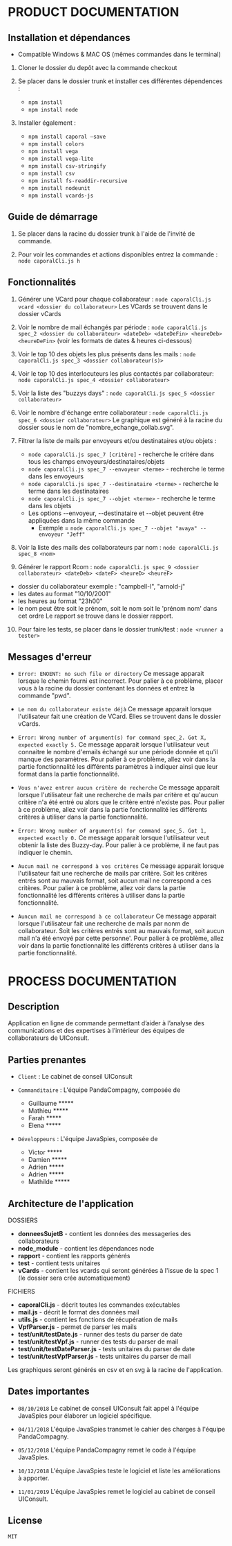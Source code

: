PRODUCT DOCUMENTATION
=====================



Installation et dépendances
---------------------------

- Compatible Windows & MAC OS (mêmes commandes dans le terminal)

1. Cloner le dossier du depôt avec la commande checkout

2. Se placer dans le dossier trunk et installer ces différentes dépendences :
	* `npm install`
	* `npm install node`

3. Installer également : 
	* `npm install caporal –save`
	* `npm install colors`
	* `npm install vega`
	* `npm install vega-lite`
	* `npm install csv-stringify`
	* `npm install csv`
	* `npm install fs-readdir-recursive`
	* `npm install nodeunit`
	* `npm install vcards-js`
	


Guide de démarrage 
------------------

1. Se placer dans la racine du dossier trunk à l'aide de l'invité de commande. 

2. Pour voir les commandes et actions disponibles entrez la commande : `node caporalCli.js h`



Fonctionnalités
---------------

1. Générer une VCard pour chaque collaborateur : 
`node caporalCli.js vcard <dossier du collaborateur>`
Les VCards se trouvent dans le dossier vCards

2. Voir le nombre de mail échangés par période : 
`node caporalCli.js spec_2 <dossier du collaborateur> <dateDeb> <dateDeFin> <heureDeb> <heureDeFin>`
(voir les formats de dates & heures ci-dessous)

3. Voir le top 10 des objets les plus présents dans les mails : 
`node caporalCli.js spec_3 <dossier collaborateur(s)>`
	
4. Voir le top 10 des interlocuteurs les plus contactés par collaborateur: 
`node caporalCli.js spec_4 <dossier collaborateur>`

5. Voir la liste des "buzzys days" : 
`node caporalCli.js spec_5 <dossier collaborateur>`

6. Voir le nombre d'échange entre collaborateur : 
`node caporalCli.js spec_6 <dossier collaborateur>`
Le graphique est généré à la racine du dossier sous le nom de "nombre_echange_collab.svg".

7. Filtrer la liste de mails par envoyeurs et/ou destinataires et/ou objets : 
	* `node caporalCli.js spec_7 [critère]` - recherche le critére dans tous les champs envoyeurs/destinataires/objets
	* `node caporalCli.js spec_7 --envoyeur <terme>` - recherche  le terme dans les envoyeurs
	* `node caporalCli.js spec_7 --destinataire <terme>` - recherche le terme dans les destinataires
	* `node caporalCli.js spec_7 --objet <terme>` - recherche le terme dans les objets
	* Les options --envoyeur, --destinataire et --objet peuvent être appliquées dans la même commande
		* Exemple = `node caporalCli.js spec_7 --objet "avaya" --envoyeur "Jeff"`

8. Voir la liste des mails des collaborateurs par nom : 
`node caporalCli.js spec_8 <nom>`

9. Générer le rapport Rcom : `node caporalCli.js spec_9 <dossier collaborateur> <dateDeb> <dateF> <heureD> <heureF>` 

- dossier du collaborateur exemple  : "campbell-l", "arnold-j"
- les dates au format "10/10/2001"
- les heures au format "23h00"
- le nom peut être soit le prénom, soit le nom soit le 'prénom nom' dans cet ordre 
Le rapport se trouve dans le dossier rapport.

10. Pour faire les tests, se placer dans le dossier trunk/test :
`node <runner a tester>`



Messages d'erreur
-----------------

* `Error: ENOENT: no such file or directory`
Ce message apparait lorsque le chemin fourni est incorrect. Pour palier à ce problème, placer vous à la racine du dossier contenant les données et entrez la commande "pwd". 

* `Le nom du collaborateur existe déjà`
Ce message apparait lorsque l'utilisateur fait une création de VCard. Elles se trouvent dans le dossier vCards.

* `Error: Wrong number of argument(s) for command spec_2. Got X, expected exactly 5.`
Ce message apparait lorsque l'utilisateur veut connaitre le nombre d'emails échangé sur une période donnée et qu'il manque des paramètres. 
Pour palier à ce problème, allez voir dans la partie fonctionnalité les différents paramètres à indiquer ainsi que leur format dans la partie fonctionnalité.

* `Vous n'avez entrer aucun critère de recherche`
Ce message apparait lorsque l'utilisateur fait une recherche de mails par critère et qu'aucun critère n'a été entré ou alors que le critère entré n'existe pas. 
Pour palier à ce problème, allez voir dans la partie fonctionnalité les différents critères à utiliser dans la partie fonctionnalité.

* `Error: Wrong number of argument(s) for command spec_5. Got 1, expected exactly 0.`
Ce message apparait lorsque l'utilisateur veut obtenir la liste des Buzzy-day.
Pour palier à ce problème, il ne faut pas indiquer le chemin. 


* `Aucun mail ne correspond à vos critères`
Ce message apparait lorsque l'utilisateur fait une recherche de mails par critère. Soit les critères entrés sont au mauvais format, soit aucun mail ne correspond a ces critères.
Pour palier à ce problème, allez voir dans la partie fonctionnalité les différents critères à utiliser dans la partie fonctionnalité.

* `Auncun mail ne correspond à ce collaborateur`
Ce message apparait lorsque l'utilisateur fait une recherche de mails par nonm de collaborateur. Soit les critères entrés sont au mauvais format, soit aucun mail n'a été envoyé par cette personne'.
Pour palier à ce problème, allez voir dans la partie fonctionnalité les différents critères à utiliser dans la partie fonctionnalité.




PROCESS DOCUMENTATION
=====================


Description
-----------

 Application en ligne de commande permettant d’aider à l’analyse des communications et des expertises à l’intérieur des équipes de collaborateurs de UIConsult.



Parties prenantes
-----------------

* `Client` : Le cabinet de conseil UIConsult

* `Commanditaire` : L'équipe PandaCompagny, composée de 
	* Guillaume *****
	* Mathieu *****
	* Farah *****
	* Elena *****

* `Développeurs` : L'équipe JavaSpies, composée de
	* Victor *****
	* Damien *****
	* Adrien *****
	* Adrien *****
	* Mathilde *****



Architecture de l'application
-----------------------------

DOSSIERS

* __donneesSujetB__ - contient les données des messageries des collaborateurs
* __node_module__ - contient les dépendances node
* __rapport__ - contient les rapports générés
* __test__ - contient tests unitaires
* __vCards__ - contient les vcards qui seront générées à l'issue de la spec 1 (le dossier sera crée automatiquement)


FICHIERS

* __caporalCli.js__ - décrit toutes les commandes exécutables
* __mail.js__ - décrit le format des données mail
* __utils.js__ - contient les fonctions de récupération de mails
* __VpfParser.js__ - permet de parser les mails
* __test/unit/testDate.js__ - runner des tests du parser de date
* __test/unit/testVpf.js__ - runner des tests du parser de mail
* __test/unit/testDateParser.js__ - tests unitaires du parser de date
* __test/unit/testVpfParser.js__ - tests unitaires du parser de mail

Les graphiques seront générés en csv et en svg à la racine de l'application.



Dates importantes
-----------------

* `08/10/2018` Le cabinet de conseil UIConsult fait appel à l'équipe JavaSpies pour élaborer un logiciel spécifique.

* `04/11/2018` L'équipe JavaSpies transmet le cahier des charges à l'équipe PandaCompagny.

* `05/12/2018` L'équipe PandaCompagny remet le code à l'équipe JavaSpies.

* `10/12/2018` L'équipe JavaSpies teste le logiciel et liste les améliorations à apporter.

* `11/01/2019` L'équipe JavaSpies remet le logiciel au cabinet de conseil UIConsult.



License
-------

`MIT`

 


